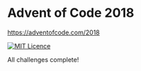# Advent of Code 2018

https://adventofcode.com/2018

[![MIT Licence](https://badges.frapsoft.com/os/mit/mit.svg?v=103)](https://opensource.org/licenses/mit-license.php)

All challenges complete!
